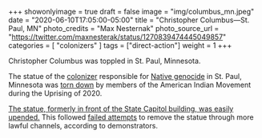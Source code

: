 +++
showonlyimage = true
draft = false
image = "img/columbus_mn.jpeg"
date = "2020-06-10T17:05:00-05:00"
title = "Christopher Columbus—St. Paul, MN"
photo_credits = "Max Nesternak"
photo_source_url = "https://twitter.com/maxnesterak/status/1270839474445049857"
categories = [ "colonizers" ]
tags = ["direct-action"]
weight = 1
+++

Christopher Columbus was toppled in St. Paul, Minnesota.

<!--more-->

The statue of the [colonizer](https://www.nytimes.com/1989/11/04/opinion/l-slavery-and-colonialism-make-up-the-true-legacy-of-columbus-866089.html#:~:text=For%20many%20Americans%20and%20Europeans,destruction%20of%20people%20and%20cultures.) responsible for [Native genocide](https://en.wikipedia.org/wiki/Ta%C3%ADno#Depopulation) in St. Paul, Minnesota was [torn down](https://twitter.com/maxnesterak/status/1270839254462201867) by members of the American Indian Movement during the Uprising of 2020.

[The statue, formerly in front of the State Capitol building, was easily upended.](https://bringmethenews.com/minnesota-news/columbus-statue-pulled-down-outside-minnesota-state-capitol) This followed [failed attempts](https://twitter.com/jessvanb/status/1270834884429467649?ref_src=twsrc%5Etfw%7Ctwcamp%5Etweetembed%7Ctwterm%5E1270834884429467649&ref_url=https%3A%2F%2Fbringmethenews.com%2Fminnesota-news%2Fcolumbus-statue-pulled-down-outside-minnesota-state-capitol) to remove the statue through more lawful channels, according to demonstrators.
